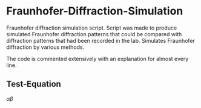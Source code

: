 # Fraunhofer-Diffraction-Simulation
Fraunhofer diffraction simulation script. Script was made to produce simulated Fraunhofer diffraction patterns that could be compared with diffraction patterns that had been recorded in the lab. Simulates Fraunhofer diffraction by various methods.

The code is commented extensively with an explanation for almost every line.

## Test-Equation

$\alpha \beta$
